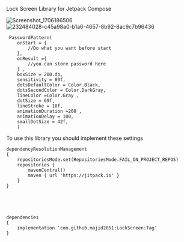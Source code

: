
Lock Screen Library for Jetpack Compose

![Screenshot_1706186506](https://github.com/majid2851/LockScreen/assets/46685643/58452a96-23fb-4828-8ca4-dff7710521fb)
![232484028-c45a98a0-b1a6-4657-8b92-8ac9c7b96436](https://github.com/majid2851/LockScreen/assets/46685643/86384775-e093-45bf-b76e-02a6930197e7)





	 PasswordPattern(
		onStart = {
		    //Do what you want before start     
		}, 
		onResult ={
		    //you can store password here      
		} ,
		boxSize = 200.dp,
		sensitivity = 80f,
		dotsDefaultColor = Color.Black,
		dotsSecondColor = Color.DarkGray,
		lineColor =Color.Gray ,
		dotSize = 69f,
		lineStroke = 10f,
		animationDuration =200 ,
		animationDelay = 100,
		smallDotSize = 42f,
	    )




To use this library you should implement these settings



	dependencyResolutionManagement
	{
		repositoriesMode.set(RepositoriesMode.FAIL_ON_PROJECT_REPOS)
		repositories {
			mavenCentral()
			maven { url 'https://jitpack.io' }
		}
	}
 




	dependencies 
	{
		implementation 'com.github.majid2851:LockScreen:Tag'
	}
 


